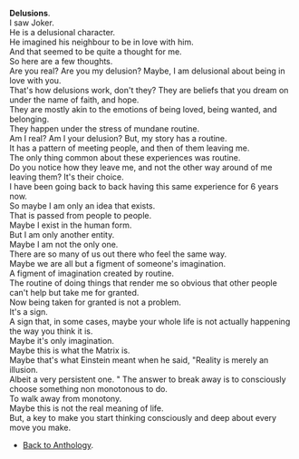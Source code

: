 **Delusions**.  
I saw Joker.  
He is a delusional character.  
He imagined his neighbour to be in love with him.  
And that seemed to be quite a thought for me.  
So here are a few thoughts.  
Are you real?
Are you my delusion?
Maybe, I am delusional about being in love with you.  
That's how delusions work, don't they? They are beliefs that you dream on under the name of faith, and hope.  
They are mostly akin to the emotions of being loved, being wanted, and belonging.  
They happen under the stress of mundane routine.  
Am I real?
Am I your delusion?
But, my story has a routine.  
It has a pattern of meeting people, and then of them leaving me.  
The only thing common about these experiences was routine.  
Do you notice how they leave me, and not the other way around of me leaving them? It's their choice.  
I have been going back to back having this same experience for 6 years now.  
So maybe I am only an idea that exists.  
That is passed from people to people.  
Maybe I exist in the human form.  
But I am only another entity.  
Maybe I am not the only one.  
There are so many of us out there who feel the same way.  
Maybe we are all but a figment of someone's imagination.  
A figment of imagination created by routine.  
The routine of doing things that render me so obvious that other people can't help but take me for granted.  
Now being taken for granted is not a problem.  
It's a sign.  
A sign that, in some cases, maybe your whole life is not actually happening the way you think it is.  
Maybe it's only imagination.  
Maybe this is what the Matrix is.  
Maybe that's what Einstein meant when he said, "Reality is merely an illusion.  
Albeit a very persistent one.  " The answer to break away is to consciously choose something non monotonous to do.  
To walk away from monotony.  
Maybe this is not the real meaning of life.  
But, a key to make you start thinking consciously and deep about every move you make.  

- <a href="https://kushalsamant.github.io/anthology.html">Back to Anthology</a>.  